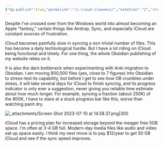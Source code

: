 ```yaml
---
{"dg-publish":true,"permalink":"/i-cloud-slowness/","noteIcon":"2","created":"","updated":""}
---
```


Despite I've crossed over from the Windows world into almost becoming an Apple "fanboy," certain things like Airdrop, Sync, and especially iCloud are constant sources of frustration.

iCloud becomes painfully slow in syncing a non-trivial number of files. This has become a daily technological hurdle. But I have a lot riding on iCloud being functional and timely. For one thing, the whole Obsidian publishing of my website relies on it.

It is also the darn bottleneck when experimenting with Anki migration to Obsidian. I am moving 800,000 files (yes, close to 7 figures) into Obsidian to stress-test its capability, but before I get to see how OB crumbles under stress, it will take several days for iCloud to finish syncing, and its progress indicator is only ever a suggestion, never giving you reliable time estimate about how much longer. For example, syncing a fraction (about 250K) of the 800K, I have to stare at a stuck progress bar like this, worse than watching paint dry.

![_attachments/Screen Shot 2023-07-10 at 14.58.37.png|300](/img/user/_attachments/Screen%20Shot%202023-07-10%20at%2014.58.37.png)

iCloud has a pricing plan for increased storage beyond the meager free 5GB space. I'm often at 3-4 GB full. Modern-day media files like audio and video eat up space easily. I think my next move is to pay $12/year to get 50 GB iCloud and see if the sync speed improves.